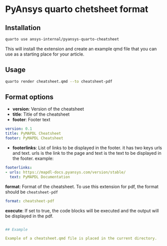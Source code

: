 # PyAnsys quarto chetsheet format


## Installation

```bash
quarto use ansys-internal/pyansys-quarto-cheatsheet
```
This will install the extension and create an example qmd file that you can use as a starting place for your article.

## Usage

```bash
quarto render cheatsheet.qmd --to cheatsheet-pdf
```
## Format options

- **version**: Version of the cheatsheet
- **title**: Title of the cheatsheet
- **footer**: Footer text
```yaml
version: 0.1
title: PyMAPDL Cheatsheet
footer: PyMAPDL Cheatsheet
```
- **footerlinks**: List of links to be displayed in the footer. it has two keys urls and text. urls is the 
link to the page and text is the text to be displayed in the footer.
example:
```yaml
footerlinks:
- urls: https://mapdl-docs.pyansys.com/version/stable/
  text: PyMAPDL Documentation
```
**format**: Format of the cheatsheet. To use this extension for pdf, the format should be `cheatsheet-pdf`
```yaml
format: cheatsheet-pdf
```
**execute**: If set to true, the code blocks will be executed and the output will be displayed in the pdf.
```yaml

## Example

Example of a cheatsheet.qmd file is placed in the current directory.



